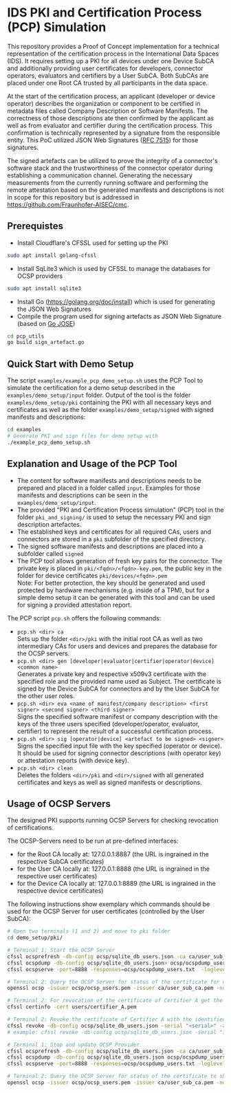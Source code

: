 # IDS PKI and Certification Process (PCP) Simulation

This repository provides a Proof of Concept implementation for a technical representation of the certification process in the International Data Spaces (IDS). It requires setting up a PKI for all devices under one Device SubCA and additionally providing user certificates for developers, connector operators, evaluators and certifiers by a User SubCA. Both SubCAs are placed under one Root CA trusted by all participants in the data space.

At the start of the certification process, an applicant (developer or device operator) describes the organization or component to be certified in metadata files called Company Description or Software Manifests. The correctness of those descriptions ate then confirmed by the applicant as well as from evaluator and certifier during the certification process. This confirmation is technically represented by a signature from the responsible entity. This PoC utilized JSON Web Signatures ([RFC 7515](https://datatracker.ietf.org/doc/html/rfc7515)) for those signatures.

The signed artefacts can be utilized to prove the integrity of a connector's software stack and the trustworthiness of the connector operator during establishing a communication channel. Generating the necessary measurements from the currently running software and performing the remote attestation based on the generated manifests and descriptions is not in scope for this repository but is addressed in https://github.com/Fraunhofer-AISEC/cmc.

## Prerequistes

* Install Cloudflare's CFSSL used for setting up the PKI
```sh
sudo apt install golang-cfssl
```
* Install SqLite3 which is used by CFSSL to manage the databases for OCSP providers
```sh
sudo apt install sqlite3
```
* Install Go (https://golang.org/doc/install) which is used for generating the JSON Web Signatures
* Compile the program used for signing artefacts as JSON Web Signature (based on [Go JOSE](https://pkg.go.dev/gopkg.in/square/go-jose.v2))
``` sh
cd pcp_utils
go build sign_artefact.go
```

## Quick Start with Demo Setup
The script ```examples/example_pcp_demo_setup.sh``` uses the PCP Tool to simulate the certification for a demo setup described in the ```examples/demo_setup/input``` folder. Output of the tool is the folder ```examples/demo_setup/pki``` containing the PKI with all necessary keys and certificates as well as the folder ```examples/demo_setup/signed``` with signed manifests and descriptions:
```sh
cd examples
# Generate PKI and sign files for demo setup with
./example_pcp_demo_setup.sh
```

## Explanation and Usage of the PCP Tool
* The content for software manifests and descriptions needs to be prepared and placed in a folder called ```input```. Examples for those manifests and descriptions can be seen in the ```examples/demo_setup/input```.
* The provided "PKI and Certification Process simulation" (PCP) tool in the folder ```pki_and_signing/``` is used to setup the necessary PKI and sign description artefactes.
* The established keys and certificates for all required CAs, users and connectors are stored in a ```pki``` subfolder of the specified directory.
* The signed software manifests and descriptions are placed into a subfolder called ```signed```
* The PCP tool allows generation of fresh key pairs for the connector. The private key is placed in ```pki/<fqdn>/<fqdn>-key.pem```, the public key in the folder for device certificates ```pki/devices/<fqdn>.pem```  
    Note: For better protection, the key should be generated and used protected by hardware mechanisms (e.g. inside of a TPM), but for a simple demo setup it can be generated with this tool and can be used for signing a provided attestation report.

The PCP script ```pcp.sh``` offers the following commands:

* ```pcp.sh <dir> ca```  
		Sets up the folder ```<dir>/pki``` with the initial root CA as well as two intermediary CAs for users and devices and prepares the database for the OCSP servers.
* ```pcp.sh <dir> gen [developer|evaluator|certifier|operator|device] <common name>```  
		Generates a private key and respective x509v3 certificate with the specified role and the provided name used as Subject. The certificate is signed by the Device SubCA for connectors and by the User SubCA for the other user roles.
* ```pcp.sh <dir> eva <name of manifest/company description> <first signer> <second signer> <third signer>```  
		Signs the specified software manifest or company description with the keys of the three users specified (developer/operator, evaluator, certifier) to represent the result of a successful certification process.
* ```pcp.sh <dir> sig [operator|device] <artefact to be signed> <signer>```  
		Signs the specified input file with the key specified (operator or device). It should be used for signing connector descriptions (with operator key) or attestation reports (with device key).
* ```pcp.sh <dir> clean```  
		Deletes the folders ```<dir>/pki``` and ```<dir>/signed``` with all generated certificates and keys as well as signed manifests or descriptions.

## Usage of OCSP Servers
The designed PKI supports running OCSP Servers for checking revocation of certifications.

The OCSP-Servers need to be run at pre-defined interfaces:

* for the Root CA locally at: 127.0.0.1:8887 (the URL is ingrained in the respective SubCA certificates)
* for the User CA locally at: 127.0.0.1:8888 (the URL is ingrained in the respective user certificates)
* for the Device CA locally at: 127.0.0.1:8889 (the URL is ingrained in the respective device certificates)

The following instructions show exemplary which commands should be used for the OCSP Server for user certificates (controlled by the User SubCA):
````sh
# Open two terminals (1 and 2) and move to pki folder
cd demo_setup/pki/

# Terminal 1: Start the OCSP Server
cfssl ocsprefresh -db-config ocsp/sqlite_db_users.json -ca ca/user_sub_ca.pem -responder ocsp/ocsp_users.pem -responder-key ocsp/ocsp_users-key.pem
cfssl ocspdump -db-config ocsp/sqlite_db_users.json> ocsp/ocspdump_users.txt  
cfssl ocspserve -port=8888 -responses=ocsp/ocspdump_users.txt  -loglevel=0

# Terminal 2: Query the OCSP Server for status of the certificate for certifier_A (which should be still valid)
openssl ocsp -issuer ocsp/ocsp_users.pem -issuer ca/user_sub_ca.pem -no_nonce -cert users/certifier_A.pem -CAfile ca/ca.pem -text -url http://localhost:8888

# Terminal 2: For revocation of the certificate of Certifier A get the serial number and aki from
cfssl certinfo -cert users/certifier_A.pem

# Terminal 2: Revoke the certificate of Certifier A with the identified serial number and aki (in hex, letters lower case, without ":")
cfssl revoke -db-config ocsp/sqlite_db_users.json -serial "<serial>" -aki "<aki>" -reason="<reason>"
# example: cfssl revoke -db-config ocsp/sqlite_db_users.json -serial "18248994571872289389976161865184472389841125095" -aki "80bb388bfb5733d451ded7e44675cfe0dd31da" -reason="superseded"

# Terminal 1: Stop and update OCSP Provider
cfssl ocsprefresh -db-config ocsp/sqlite_db_users.json -ca ca/user_sub_ca.pem -responder ocsp/ocsp_users.pem -responder-key ocsp/ocsp_users-key.pem
cfssl ocspdump -db-config ocsp/sqlite_db_users.json ocsp/ocspdump_users.txt
cfssl ocspserve -port=8888 -responses=ocsp/ocspdump_users.txt -loglevel=0

# Terminal 2: Query the OCSP Server for status of the certificate to show revocation
openssl ocsp -issuer ocsp/ocsp_users.pem -issuer ca/user_sub_ca.pem -no_nonce -cert users/certifier_A.pem -CAfile ca/ca.pem -text -url http://localhost:8888
````
